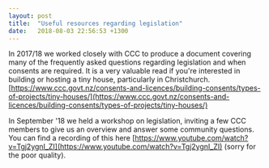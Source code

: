 ```yaml
---
layout: post
title:  "Useful resources regarding legislation"
date:   2018-08-03 22:56:53 +1300
---
```

In 2017/18 we worked closely with CCC to produce a document covering many of the frequently asked questions regarding legislation and when consents are required. It is a very valuable read if you're interested in building or hosting a tiny house, particularly in Christchurch.
[https://www.ccc.govt.nz/consents-and-licences/building-consents/types-of-projects/tiny-houses/](https://www.ccc.govt.nz/consents-and-licences/building-consents/types-of-projects/tiny-houses/)

In September '18 we held a workshop on legislation, inviting a few CCC members to give us an overview and answer some community questions. You can find a recording of this here [https://www.youtube.com/watch?v=Tgj2ygnI_ZI](https://www.youtube.com/watch?v=Tgj2ygnI_ZI) (sorry for the poor quality).
